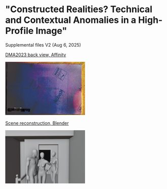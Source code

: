 # "Constructed Realities? Technical and Contextual Anomalies in a High-Profile Image"
Supplemental files V2 (Aug 6, 2025)


[DMA2023 back view, Affinity](https://github.com/under-score/little_prince/blob/main/DM2023b.afphoto)

<img src="https://github.com/under-score/little_prince/blob/main/DM2023b.jpg" style="width:50%; max-width:300px;">

[Scene reconstruction, Blender](https://www.blender.org/](https://github.com/under-score/little_prince/blob/main/Reconstruction.blend))

<img src="https://github.com/under-score/little_prince/blob/main/Reconstruction.jpg" style="width:50%; max-width:300px;">
